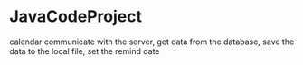# JavaCodeProject
calendar
communicate with the server, get data from the database, save the data to the local file, set the remind date
